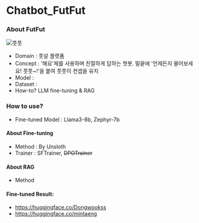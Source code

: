 # Chatbot_FutFut

### About FutFut
![풋풋](https://github.com/ddsntc1/Chatbot_FutFut/assets/38596856/cb1cd8b7-c556-46a8-ab8d-e093af713433.jpg=400x400)
- Domain : 풋살 플랫폼 
- Concept : '해요'체를 사용하며 친절하게 답하는 챗봇. 말끝에 '언제든지 물어보세요! 풋풋~!'을 붙여 풋풋이 컨셉을 유지 
- Model : 
- Dataset : 
- How-to? LLM fine-tuning & RAG 

### How to use? 
- Fine-tuned Model : Llama3-8b, Zephyr-7b


  



#### About Fine-tuning

- Method : By Unsloth
- Trainer : SFTrainer, ~~DPOTrainer~~

#### About RAG

- Method

#### Fine-tuned Result:

- https://huggingface.co/Dongwookss
- https://huggingface.co/mintaeng

